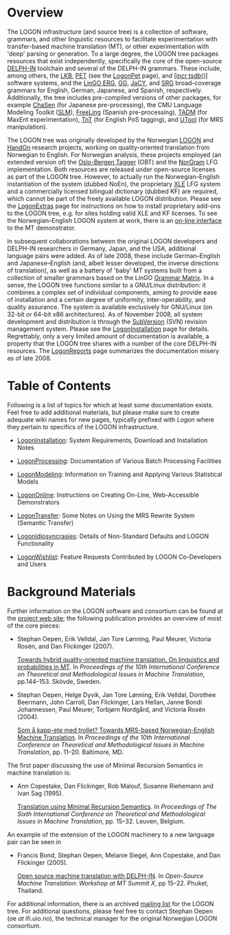 # Overview

The LOGON infrastructure (and source tree) is a collection of software,
grammars, and other linguistic resources to facilitate experimentation
with transfer-based machine translation (MT), or other experimentation
with 'deep' parsing or generation. To a large degree, the LOGON tree
packages resources that exist independently, specifically the core of
the open-source [DELPH-IN](http://www.delph-in.net) toolchain and
several of the DELPH-IN grammars. These include, among others, the
[LKB](http://www.delph-in.net/lkb), [PET](http://www.delph-in.net/pet)
(see the [LogonPet](LogonPet) page), and [\[incr
tsdb()\]](http://www.delph-in.net/itsdb) software systems, and the
[LinGO ERG](http://www.delph-in.net/erg),
[GG](http://www.delph-in.net/gg), [JaCY](http://www.delph-in.net/jacy),
and [SRG](http://www.delph-in.net/srg) broad-coverage grammars for
English, German, Japanese, and Spanish, respectively. Additionally, the
tree includes pre-compiled versions of other packages, for example
[ChaSen](http://chasen.aist-nara.ac.jp/chasen/distribution.html.en) (for
Japanese pre-processing), the CMU Language Modeling Toolkit
([SLM](http://www.speech.cs.cmu.edu/SLM_info.html)),
[FreeLing](http://garraf.epsevg.upc.es/freeling/) (Spanish
pre-processing), [TADM](http://tadm.sourceforge.net/) (for MaxEnt
experimentation), [TnT](http://www.coli.uni-saarland.de/~thorsten/tnt/)
(for English PoS tagging), and
[UTool](http://www.coli.uni-saarland.de/projects/chorus/utool/) (for MRS
manipulation).

The LOGON tree was originally developed by the Norwegian
[LOGON](http://www.emmtee.net) and
[HandOn](http://www.emmtee.net/index.php?page=7) research projects,
working on quality-oriented translation from Norwegian to English. For
Norwegian analysis, these projects employed (an extended version of) the
[Oslo-Bergen
Tagger](http://maximos.aksis.uib.no/Aksis-wiki/Oslo-Bergen_Tagger) (OBT)
and the [NorGram](http://www.hf.uib.no/i/LiLi/SLF/Dyvik/norgram/) LFG
implementation. Both resources are released under open-source licenses
as part of the LOGON tree. However, to actually run the
Norwegian–English instantiation of the system (dubbed NoEn), the
proprietary [XLE](http://www2.parc.com/isl/groups/nltt/xle/) LFG system
and a commercially licensed bilingual dictionary (dubbed KF) are
required, which cannot be part of the freely available LOGON
distribution. Please see the [LogonExtras](LogonExtras) page for
instructions on how to install proprietary add-ons to the LOGON tree,
e.g. for sites holding valid XLE and KF licenses. To see the
Norwegian–English LOGON system at work, there is an [on-line
interface](http://noen.emmtee.net) to the MT demonstrator.

In subsequent collaborations between the original LOGON developers and
DELPH-IN researchers in Germany, Japan, and the USA, additional language
pairs were added. As of late 2008, these include German–English and
Japanese–English (and, albeit lesser developed, the inverse directions
of translation), as well as a battery of 'baby' MT systems built from a
collection of smaller grammars based on the LinGO [Grammar
Matrix](http://www.delph-in.net/matrix). In a sense, the LOGON tree
functions similar to a GNU/Linux distribution: it combines a complex set
of individual components, aiming to provide ease of installation and a
certain degree of uniformity, inter-operability, and quality assurance.
The system is available exclusively for GNU/Linux (on 32-bit or 64-bit
x86 architectures). As of November 2008, all system development and
distribution is through the [SubVersion](http://subversion.tigris.org/)
(SVN) revision management system. Please see the
[LogonInstallation](LogonInstallation.md) page for details. Regrettably,
only a very limited amount of documentation is available, a property
that the LOGON tree shares with a number of the core DELPH-IN resources.
The [LogonReports](LogonReports.md) page summarizes the documentation
misery as of late 2008.

# Table of Contents

Following is a list of topics for which at least some documentation
exists. Feel free to add additional materials, but please make sure to
create adequate wiki names for new pages, typically prefixed with
*Logon* where they pertain to specifics of the LOGON infrastructure.

-   [LogonInstallation](LogonInstallation): System Requirements,
    Download and Installation Notes

-   [LogonProcessing](LogonProcessing): Documentation of Various Batch
    Processing Facilities

-   [LogonModeling](LogonModeling): Information on Training and Applying
    Various Statistical Models

-   [LogonOnline](LogonOnline): Instructions on Creating On-Line,
    Web-Accessible Demonstrators

-   [LogonTransfer](LogonTransfer): Some Notes on Using the MRS Rewrite
    System (Semantic Transfer)

-   [LogonIdiosyncrasies](LogonIdiosyncrasies): Details of Non-Standard
    Defaults and LOGON Functionality

-   [LogonWishlist](LogonWishlist): Feature Requests Contributed by
    LOGON Co-Developers and Users

# Background Materials

Further information on the LOGON software and consortium can be found at
the [project web site](http://www.emmtee.net/); the following
publication provides an overview of most of the core pieces:

-   Stephan Oepen, Erik Velldal, Jan Tore Lønning, Paul Meurer, Victoria
    Rosén, and Dan Flickinger (2007).

    [Towards hybrid quality-oriented machine translation. On linguistics
    and probabilities in
    MT](http://share.emmtee.net/pub/bscw.cgi/d64459/tmi07.pdf). In
    *Proceedings of the 10th International Conference on Theoretical and
    Methodological Issues in Machine Translation*, pp.144–153. Skövde,
    Sweden.

-   Stephan Oepen, Helge Dyvik, Jan Tore Lønning, Erik Velldal, Dorothee
    Beermann, John Carroll, Dan Flickinger, Lars Hellan, Janne Bondi
    Johannessen, Paul Meurer, Torbjørn Nordgård, and Victoria Rosén
    (2004).

    [Som å kapp-ete med trollet? Towards MRS-based Norwegian-English
    Machine
    Translation](http://share.emmtee.net/pub/bscw.cgi/d23044/tmi04.pdf).
    In *Proceedings of the 10th International Conference on Theoretical
    and Methodological Issues in Machine Translation*, pp. 11–20.
    Baltimore, MD.

The first paper discussing the use of Minimal Recursion Semantics in
machine translation is:

-   Ann Copestake, Dan Flickinger, Rob Malouf, Susanne Riehemann and
    Ivan Sag (1995).

    [Translation using Minimal Recursion
    Semantics](http://www.cl.cam.ac.uk/~aac10/papers/tmi95.ps.gz). In
    *Proceedings of The Sixth International Conference on Theoretical
    and Methodological Issues in Machine Translation*, pp. 15–32.
    Leuven, Belgium.

An example of the extension of the LOGON machinery to a new language
pair can be seen in

-   Francis Bond, Stephan Oepen, Melanie Siegel, Ann Copestake, and Dan
    Flickinger (2005).

    [Open source machine translation with
    DELPH-IN](http://www2.nict.go.jp/x/x161/en/member/bond/pubs/2005-summit-osmt.pdf).
    In *Open-Source Machine Translation: Workshop at MT Summit X*, pp
    15–22. Phuket, Thailand.

For additional information, there is an archived [mailing
list](http://lists.emmtee.net/mailman/listinfo/logon) for the LOGON
tree. For additional questions, please feel free to contact Stephan
Oepen (oe *at* ifi.uio.no), the technical manager for the original
Norwegian LOGON consortium.
